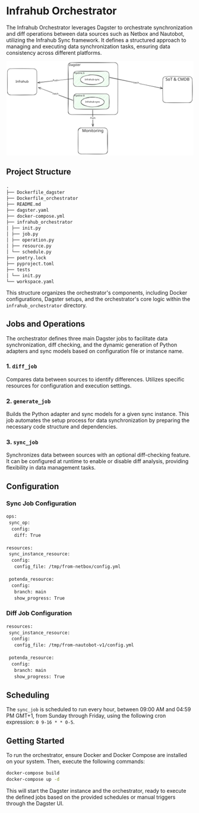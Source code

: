 # Infrahub Orchestrator

The Infrahub Orchestrator leverages Dagster to orchestrate synchronization and diff operations between data sources such as Netbox and Nautobot, utilizing the Infrahub Sync framework. It defines a structured approach to managing and executing data synchronization tasks, ensuring data consistency across different platforms.

![infrahub-orchestrator drawing](./images/infrahub-orchestrator.excalidraw.svg)

## Project Structure

```
.
├── Dockerfile_dagster
├── Dockerfile_orchestrator
├── README.md
├── dagster.yaml
├── docker-compose.yml
├── infrahub_orchestrator
│ ├── init.py
│ ├── job.py
│ ├── operation.py
│ ├── resource.py
│ └── schedule.py
├── poetry.lock
├── pyproject.toml
├── tests
│ └── init.py
└── workspace.yaml
```

This structure organizes the orchestrator's components, including Docker configurations, Dagster setups, and the orchestrator's core logic within the `infrahub_orchestrator` directory.

## Jobs and Operations

The orchestrator defines three main Dagster jobs to facilitate data synchronization, diff checking, and the dynamic generation of Python adapters and sync models based on configuration file or instance name.

### 1. `diff_job`
Compares data between sources to identify differences. Utilizes specific resources for configuration and execution settings.

### 2. `generate_job`
Builds the Python adapter and sync models for a given sync instance. This job automates the setup process for data synchronization by preparing the necessary code structure and dependencies.

### 3. `sync_job`
Synchronizes data between sources with an optional diff-checking feature. It can be configured at runtime to enable or disable diff analysis, providing flexibility in data management tasks.

## Configuration

### Sync Job Configuration

```sh
ops:
 sync_op:
  config:
   diff: True

resources:
 sync_instance_resource:
  config:
   config_file: /tmp/from-netbox/config.yml

 potenda_resource:
  config:
   branch: main
   show_progress: True
```

### Diff Job Configuration

```sh
resources:
 sync_instance_resource:
  config:
   config_file: /tmp/from-nautobot-v1/config.yml

 potenda_resource:
  config:
   branch: main
   show_progress: True
```

## Scheduling

The `sync_job` is scheduled to run every hour, between 09:00 AM and 04:59 PM GMT+1, from Sunday through Friday, using the following cron expression: `0 9-16 * * 0-5`.

## Getting Started

To run the orchestrator, ensure Docker and Docker Compose are installed on your system. Then, execute the following commands:

```sh
docker-compose build
docker-compose up -d
```

This will start the Dagster instance and the orchestrator, ready to execute the defined jobs based on the provided schedules or manual triggers through the Dagster UI.

